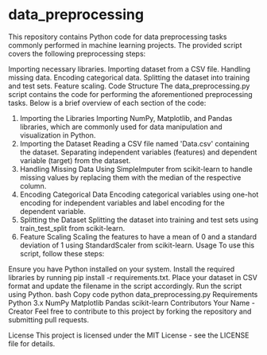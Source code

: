 # data_preprocessing
This repository contains Python code for data preprocessing tasks commonly performed in machine learning projects. The provided script covers the following preprocessing steps:

Importing necessary libraries.
Importing dataset from a CSV file.
Handling missing data.
Encoding categorical data.
Splitting the dataset into training and test sets.
Feature scaling.
Code Structure
The data_preprocessing.py script contains the code for performing the aforementioned preprocessing tasks. Below is a brief overview of each section of the code:

1. Importing the Libraries
Importing NumPy, Matplotlib, and Pandas libraries, which are commonly used for data manipulation and visualization in Python.
2. Importing the Dataset
Reading a CSV file named 'Data.csv' containing the dataset.
Separating independent variables (features) and dependent variable (target) from the dataset.
3. Handling Missing Data
Using SimpleImputer from scikit-learn to handle missing values by replacing them with the median of the respective column.
4. Encoding Categorical Data
Encoding categorical variables using one-hot encoding for independent variables and label encoding for the dependent variable.
5. Splitting the Dataset
Splitting the dataset into training and test sets using train_test_split from scikit-learn.
6. Feature Scaling
Scaling the features to have a mean of 0 and a standard deviation of 1 using StandardScaler from scikit-learn.
Usage
To use this script, follow these steps:

Ensure you have Python installed on your system.
Install the required libraries by running pip install -r requirements.txt.
Place your dataset in CSV format and update the filename in the script accordingly.
Run the script using Python.
bash
Copy code
python data_preprocessing.py
Requirements
Python 3.x
NumPy
Matplotlib
Pandas
scikit-learn
Contributors
Your Name - Creator
Feel free to contribute to this project by forking the repository and submitting pull requests.

License
This project is licensed under the MIT License - see the LICENSE file for details.


